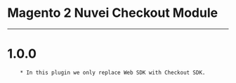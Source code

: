 # Magento 2 Nuvei Checkout Module

---

# 1.0.0
```
	* In this plugin we only replace Web SDK with Checkout SDK.
```
